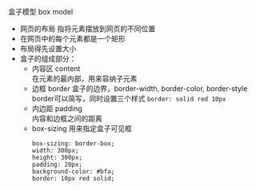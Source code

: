 盒子模型 box model  
- 网页的布局 指将元素摆放到网页的不同位置
- 在网页中的每个元素都是一个矩形
- 布局得先设置大小
- 盒子的组成部分：
  - 内容区 content  
    在元素的最内部，用来容纳子元素
  - 边框 border
    盒子的边界，border-width, border-color, border-style  
    border可以简写，同时设置三个样式 `border: solid red 10px`
  - 内边距 padding  
    内容和边框之间的距离
  - box-sizing 用来指定盒子可见框
    ```
    box-sizing: border-box;
    width: 300px;
    height: 300px;
    padding: 20px;
    background-color: #bfa;
    border: 10px red solid;
    ```
    
